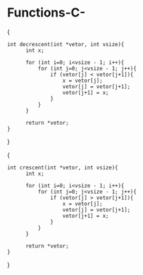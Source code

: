 # Functions-C-

{

    int decrescent(int *vetor, int vsize){
          int x;
      
          for (int i=0; i<vsize - 1; i++){
              for (int j=0; j<vsize - 1; j++){
                  if (vetor[j] < vetor[j+1]){
                      x = vetor[j];
                      vetor[j] = vetor[j+1];
                      vetor[j+1] = x;
                  }
              }
          }
      
          return *vetor;
    }
}

{

    int crescent(int *vetor, int vsize){
          int x;
      
          for (int i=0; i<vsize - 1; i++){
              for (int j=0; j<vsize - 1; j++){
                  if (vetor[j] > vetor[j+1]){
                      x = vetor[j];
                      vetor[j] = vetor[j+1];
                      vetor[j+1] = x;
                  }
              }
          }
      
          return *vetor;
    }
}
